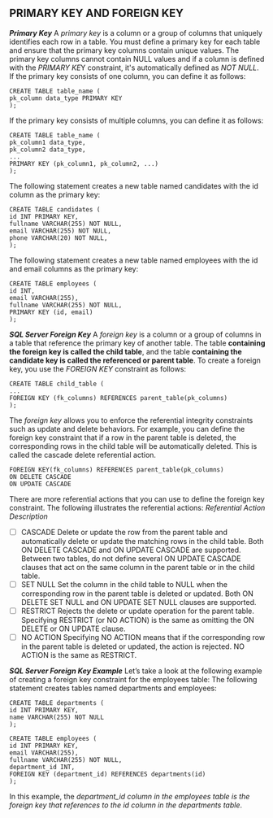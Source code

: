 ﻿## PRIMARY KEY AND FOREIGN KEY
***Primary Key***
A *primary key* is a column or a group of columns that uniquely identifies each row in a table. You must define a primary key for each table and ensure that the primary key columns contain unique values. The primary key columns cannot contain NULL values and if a column is defined with the *PRIMARY KE*Y constraint, it's automatically defined as *NOT NULL*.
If the primary key consists of one column, you can define it as follows:

    CREATE TABLE table_name (
    pk_column data_type PRIMARY KEY
    );
If the primary key consists of multiple columns, you can define it as follows:

    CREATE TABLE table_name (
    pk_column1 data_type,
    pk_column2 data_type,
    ...
    PRIMARY KEY (pk_column1, pk_column2, ...)
    );

The following statement creates a new table named candidates with the id column as the primary key:

    CREATE TABLE candidates (
    id INT PRIMARY KEY,
    fullname VARCHAR(255) NOT NULL,
    email VARCHAR(255) NOT NULL,
    phone VARCHAR(20) NOT NULL,
    );
The following statement creates a new table named employees with the id and email columns as the primary key:

    CREATE TABLE employees (
    id INT,
    email VARCHAR(255),
    fullname VARCHAR(255) NOT NULL,
    PRIMARY KEY (id, email)
    );

 ***SQL Server Foreign Key***
A *foreign key* is a column or a group of columns in a table that reference the primary key of another table. The table **containing the foreign key is called the child table**, and the table **containing the candidate key is called the referenced or parent table**.
To create a foreign key, you use the *FOREIGN KEY* constraint as follows:

    CREATE TABLE child_table (
    ...
    FOREIGN KEY (fk_columns) REFERENCES parent_table(pk_columns)
    );
The *foreign key* allows you to enforce the referential integrity constraints such as update and delete behaviors. For example, you can define the foreign key constraint that if a row in the parent table is deleted, the corresponding rows in the child table will be automatically deleted. This is called the cascade delete referential action.

    FOREIGN KEY(fk_columns) REFERENCES parent_table(pk_columns)
    ON DELETE CASCADE
    ON UPDATE CASCADE

There are more referential actions that you can use to define the foreign key constraint. The following  illustrates the referential actions:
*Referential Action Description*

 - [ ] CASCADE Delete or update the row from the parent table and automatically delete or update the matching rows in the child table. Both ON DELETE CASCADE and ON UPDATE CASCADE are supported. Between two tables, do not define several ON UPDATE CASCADE clauses that act on the same column in the parent table or in the child table.
 - [ ] SET NULL Set the column in the child table to NULL when the corresponding row in the parent table is deleted or updated. Both ON DELETE SET NULL and ON UPDATE SET NULL clauses are supported.
 - [ ] RESTRICT Rejects the delete or update operation for the parent table. Specifying RESTRICT (or NO ACTION) is the same as omitting the ON DELETE or ON UPDATE clause.
 - [ ] NO ACTION Specifying NO ACTION means that if the corresponding row in the parent table is deleted or updated, the action is rejected. NO ACTION is the same as RESTRICT.

***SQL Server Foreign Key Example***
Let’s take a look at the following example of creating a foreign key constraint for the employees table:
The following statement creates tables named departments and employees:

    CREATE TABLE departments (
    id INT PRIMARY KEY,
    name VARCHAR(255) NOT NULL
    );

    CREATE TABLE employees (
    id INT PRIMARY KEY,
    email VARCHAR(255),
    fullname VARCHAR(255) NOT NULL,
    department_id INT,
    FOREIGN KEY (department_id) REFERENCES departments(id)
    );

In this example, the *department_id column in the employees table is the foreign key that references to the id column in the departments table*.
